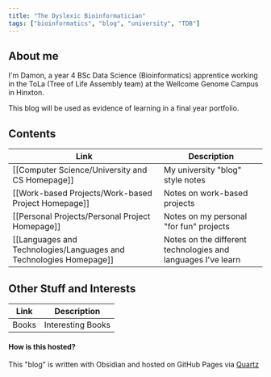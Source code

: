 ```yaml
---
title: "The Dyslexic Bioinformatician"
tags: ["bioinformatics", "blog", "university", "TDB"]
---
```


## About me
I'm Damon, a year 4 BSc Data Science (Bioinformatics) apprentice working in the ToLa (Tree of Life Assembly team) at the Wellcome Genome Campus in Hinxton.

This blog will be used as evidence of learning in a final year portfolio.

## Contents

| Link | Description | 
|-----|-----|
| [[Computer Science/University and CS Homepage]] | My university "blog" style notes |
| [[Work-based Projects/Work-based Project Homepage]] | Notes on work-based projects |
| [[Personal Projects/Personal Project Homepage]] | Notes on my personal "for fun" projects | 
| [[Languages and Technologies/Languages and Technologies Homepage]] | Notes on the different technologies and languages I've learn |

## Other Stuff and Interests

| Link | Description | 
|-----|-----|
| Books | Interesting Books |

#### How is this hosted?
This "blog" is written with Obsidian and hosted on GitHub Pages via [Quartz](https://github.com/jackyzha0/quartz)